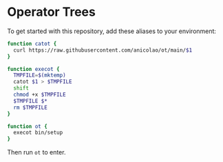 # Operator Trees

To get started with this repository, add these aliases to your
environment:

```bash
function catot {
  curl https://raw.githubusercontent.com/anicolao/ot/main/$1
}

function execot {
  TMPFILE=$(mktemp)
  catot $1 > $TMPFILE
  shift
  chmod +x $TMPFILE
  $TMPFILE $*
  rm $TMPFILE
}

function ot {
  execot bin/setup
}
```

Then run `ot` to enter.
